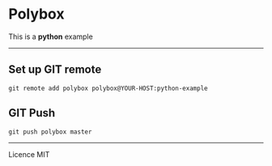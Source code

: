 # Polybox

This is a **python** example

---

## Set up GIT remote

```
git remote add polybox polybox@YOUR-HOST:python-example
```

## GIT Push

```
git push polybox master
```

---

Licence MIT